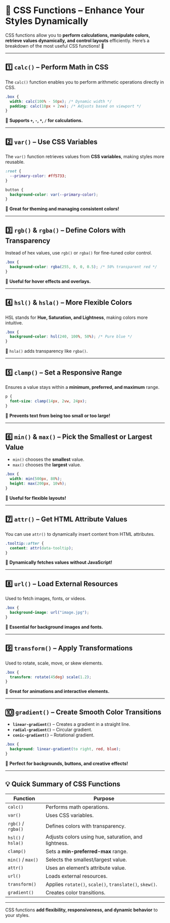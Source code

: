 # 🎨 CSS Functions – Enhance Your Styles Dynamically

CSS functions allow you to **perform calculations, manipulate colors, retrieve values dynamically, and control layouts** efficiently. Here’s a breakdown of the most useful CSS functions! 🚀

---

## **1️⃣ `calc()` – Perform Math in CSS**

The `calc()` function enables you to perform arithmetic operations directly in CSS.

```css
.box {
  width: calc(100% - 50px); /* Dynamic width */
  padding: calc(10px + 2vw); /* Adjusts based on viewport */
}
```

📌 **Supports `+`, `-`, `*`, `/` for calculations.**

---

## **2️⃣ `var()` – Use CSS Variables**

The `var()` function retrieves values from **CSS variables**, making styles more reusable.

```css
:root {
  --primary-color: #ff5733;
}

button {
  background-color: var(--primary-color);
}
```

📌 **Great for theming and managing consistent colors!**

---

## **3️⃣ `rgb()` & `rgba()` – Define Colors with Transparency**

Instead of hex values, use `rgb()` or `rgba()` for fine-tuned color control.

```css
.box {
  background-color: rgba(255, 0, 0, 0.5); /* 50% transparent red */
}
```

📌 **Useful for hover effects and overlays.**

---

## **4️⃣ `hsl()` & `hsla()` – More Flexible Colors**

HSL stands for **Hue, Saturation, and Lightness**, making colors more intuitive.

```css
.box {
  background-color: hsl(240, 100%, 50%); /* Pure blue */
}
```

📌 `hsla()` adds transparency like `rgba()`.

---

## **5️⃣ `clamp()` – Set a Responsive Range**

Ensures a value stays within a **minimum, preferred, and maximum** range.

```css
p {
  font-size: clamp(14px, 2vw, 24px);
}
```

📌 **Prevents text from being too small or too large!**

---

## **6️⃣ `min()` & `max()` – Pick the Smallest or Largest Value**

- `min()` chooses the **smallest** value.
- `max()` chooses the **largest** value.

```css
.box {
  width: min(500px, 80%);
  height: max(200px, 10vh);
}
```

📌 **Useful for flexible layouts!**

---

## **7️⃣ `attr()` – Get HTML Attribute Values**

You can use `attr()` to dynamically insert content from HTML attributes.

```css
.tooltip::after {
  content: attr(data-tooltip);
}
```

📌 **Dynamically fetches values without JavaScript!**

---

## **8️⃣ `url()` – Load External Resources**

Used to fetch images, fonts, or videos.

```css
.box {
  background-image: url("image.jpg");
}
```

📌 **Essential for background images and fonts.**

---

## **9️⃣ `transform()` – Apply Transformations**

Used to rotate, scale, move, or skew elements.

```css
.box {
  transform: rotate(45deg) scale(1.2);
}
```

📌 **Great for animations and interactive elements.**

---

## **🔟 `gradient()` – Create Smooth Color Transitions**

- **`linear-gradient()`** – Creates a gradient in a straight line.
- **`radial-gradient()`** – Circular gradient.
- **`conic-gradient()`** – Rotational gradient.

```css
.box {
  background: linear-gradient(to right, red, blue);
}
```

📌 **Perfect for backgrounds, buttons, and creative effects!**

---

## **💡 Quick Summary of CSS Functions**

| Function           | Purpose                                                 |
| ------------------ | ------------------------------------------------------- |
| `calc()`           | Performs math operations.                               |
| `var()`            | Uses CSS variables.                                     |
| `rgb()` / `rgba()` | Defines colors with transparency.                       |
| `hsl()` / `hsla()` | Adjusts colors using hue, saturation, and lightness.    |
| `clamp()`          | Sets a **min-preferred-max** range.                     |
| `min()` / `max()`  | Selects the smallest/largest value.                     |
| `attr()`           | Uses an element’s attribute value.                      |
| `url()`            | Loads external resources.                               |
| `transform()`      | Applies `rotate()`, `scale()`, `translate()`, `skew()`. |
| `gradient()`       | Creates color transitions.                              |

---

CSS functions **add flexibility, responsiveness, and dynamic behavior** to your styles.
